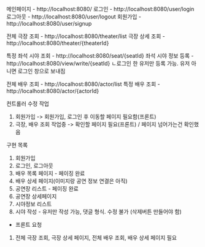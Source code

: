 메인페이지 - http://localhost:8080/
로그인 - http://localhost:8080/user/login
로그아웃 - http://localhost:8080/user/logout
회원가입 - http://localhost:8080/user/signup

전체 극장 조회 - http://localhost:8080/theater/list
극장 상세 조회 - http://localhost:8080/theater/{theaterId}

특정 좌석 시야 조회 - http://localhost:8080/seat/{seatId}
좌석 시야 정보 등록 - http://localhost:8080/view/write/{seatId}
ㄴ로그인 한 유저만 등록 가능. 유저 아니면 로그인 창으로 보내짐

전체 배우 조회 - http://localhost:8080/actor/list
특정 배우 조회 - http://localhost:8080/actor/{actorId}


컨트롤러 수정 작업
1. 회원가입 -> 회원가입, 로그인 후 이동할 페이지 필요함(프론트)
2. 극장, 배우 조회 작업중 -> 확인할 페이지 필요(프론트) / 페이지 넘어가는건 확인했음


구현 목록
1. 회원가입
2. 로그인, 로그아웃
3. 배우 목록 페이지 - 페이징 완료
4. 배우 상세 페이지(이미지랑 공연 정보 연결은 아직)
5. 공연장 리스트 - 페이징 완료
6. 공연장 상세페이지
7. 시야정보 리스트
8. 시야 작성 - 유저만 작성 가능, 댓글 형식. 수정 불가 (삭제버튼 만들어야 함)

- 프론트 요청
1. 전체 극장 조회, 극장 상세 페이지, 전체 배우 조회, 배우 상세 페이지 필요